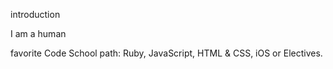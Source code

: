 introduction

I am a human

favorite Code School path: Ruby, JavaScript, HTML & CSS, iOS or Electives.
